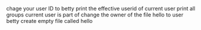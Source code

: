 chage your user ID to betty
print the effective userid of current user
print all groups current user is part of
change the owner of the file hello to user betty
create empty file called hello
